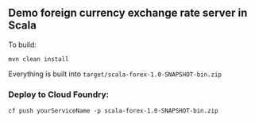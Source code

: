 ## Demo foreign currency exchange rate server in Scala

To build:

```
mvn clean install
```

Everything is built into `target/scala-forex-1.0-SNAPSHOT-bin.zip`

### Deploy to Cloud Foundry:
```
cf push yourServiceName -p scala-forex-1.0-SNAPSHOT-bin.zip
```
